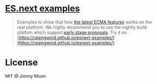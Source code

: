 # [ES.next examples](https://github.com/ragingwind/esnext-examples)

> Examples to show that how [the latest ECMA features](https://github.com/tc39/proposals) works on the real platform. We highly recommend you to use the nightly build platfom which support [early stage proposals](https://kangax.github.io/compat-table/esnext/). Try it on [https://ragingwind.github.io/esnext-examples/](https://ragingwind.github.io/esnext-examples/)

# License

MIT @ Jimmy Moon